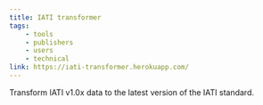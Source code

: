 ```yaml
---
title: IATI transformer
tags:
    - tools
    - publishers
    - users
    - technical
link: https://iati-transformer.herokuapp.com/
---
```


Transform IATI v1.0x data to the latest version of the IATI standard.
